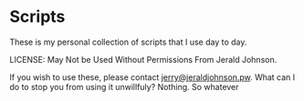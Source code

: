 # Scripts
These is my personal collection of scripts that I use day to day.

LICENSE: May Not be Used Without Permissions From Jerald Johnson.

If you wish to use these, please contact jerry@jeraldjohnson.pw. What can I do to stop you from using it unwillfuly? Nothing. So whatever
